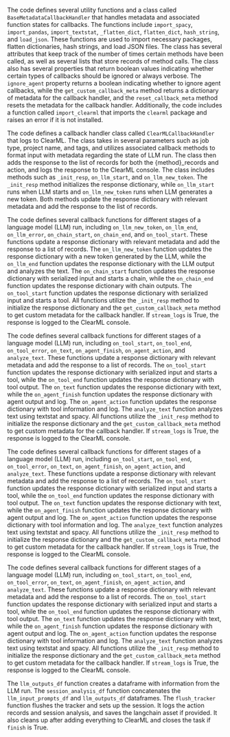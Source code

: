 The code defines several utility functions and a class called `BaseMetadataCallbackHandler` that handles metadata and associated function states for callbacks. The functions include `import_spacy`, `import_pandas`, `import_textstat`, `_flatten_dict`, `flatten_dict`, `hash_string`, and `load_json`. These functions are used to import necessary packages, flatten dictionaries, hash strings, and load JSON files. The class has several attributes that keep track of the number of times certain methods have been called, as well as several lists that store records of method calls. The class also has several properties that return boolean values indicating whether certain types of callbacks should be ignored or always verbose. The `ignore_agent` property returns a boolean indicating whether to ignore agent callbacks, while the `get_custom_callback_meta` method returns a dictionary of metadata for the callback handler, and the `reset_callback_meta` method resets the metadata for the callback handler. Additionally, the code includes a function called `import_clearml` that imports the `clearml` package and raises an error if it is not installed.

The code defines a callback handler class called `ClearMLCallbackHandler` that logs to ClearML. The class takes in several parameters such as job type, project name, and tags, and utilizes associated callback methods to format input with metadata regarding the state of LLM run. The class then adds the response to the list of records for both the {method}_records and action, and logs the response to the ClearML console. The class includes methods such as `_init_resp`, `on_llm_start`, and `on_llm_new_token`. The `_init_resp` method initializes the response dictionary, while `on_llm_start` runs when LLM starts and `on_llm_new_token` runs when LLM generates a new token. Both methods update the response dictionary with relevant metadata and add the response to the list of records.

The code defines several callback functions for different stages of a language model (LLM) run, including `on_llm_new_token`, `on_llm_end`, `on_llm_error`, `on_chain_start`, `on_chain_end`, and `on_tool_start`. These functions update a response dictionary with relevant metadata and add the response to a list of records. The `on_llm_new_token` function updates the response dictionary with a new token generated by the LLM, while the `on_llm_end` function updates the response dictionary with the LLM output and analyzes the text. The `on_chain_start` function updates the response dictionary with serialized input and starts a chain, while the `on_chain_end` function updates the response dictionary with chain outputs. The `on_tool_start` function updates the response dictionary with serialized input and starts a tool. All functions utilize the `_init_resp` method to initialize the response dictionary and the `get_custom_callback_meta` method to get custom metadata for the callback handler. If `stream_logs` is True, the response is logged to the ClearML console.

The code defines several callback functions for different stages of a language model (LLM) run, including `on_tool_start`, `on_tool_end`, `on_tool_error`, `on_text`, `on_agent_finish`, `on_agent_action`, and `analyze_text`. These functions update a response dictionary with relevant metadata and add the response to a list of records. The `on_tool_start` function updates the response dictionary with serialized input and starts a tool, while the `on_tool_end` function updates the response dictionary with tool output. The `on_text` function updates the response dictionary with text, while the `on_agent_finish` function updates the response dictionary with agent output and log. The `on_agent_action` function updates the response dictionary with tool information and log. The `analyze_text` function analyzes text using textstat and spacy. All functions utilize the `_init_resp` method to initialize the response dictionary and the `get_custom_callback_meta` method to get custom metadata for the callback handler. If `stream_logs` is True, the response is logged to the ClearML console.

The code defines several callback functions for different stages of a language model (LLM) run, including `on_tool_start`, `on_tool_end`, `on_tool_error`, `on_text`, `on_agent_finish`, `on_agent_action`, and `analyze_text`. These functions update a response dictionary with relevant metadata and add the response to a list of records. The `on_tool_start` function updates the response dictionary with serialized input and starts a tool, while the `on_tool_end` function updates the response dictionary with tool output. The `on_text` function updates the response dictionary with text, while the `on_agent_finish` function updates the response dictionary with agent output and log. The `on_agent_action` function updates the response dictionary with tool information and log. The `analyze_text` function analyzes text using textstat and spacy. All functions utilize the `_init_resp` method to initialize the response dictionary and the `get_custom_callback_meta` method to get custom metadata for the callback handler. If `stream_logs` is True, the response is logged to the ClearML console.

The code defines several callback functions for different stages of a language model (LLM) run, including `on_tool_start`, `on_tool_end`, `on_tool_error`, `on_text`, `on_agent_finish`, `on_agent_action`, and `analyze_text`. These functions update a response dictionary with relevant metadata and add the response to a list of records. The `on_tool_start` function updates the response dictionary with serialized input and starts a tool, while the `on_tool_end` function updates the response dictionary with tool output. The `on_text` function updates the response dictionary with text, while the `on_agent_finish` function updates the response dictionary with agent output and log. The `on_agent_action` function updates the response dictionary with tool information and log. The `analyze_text` function analyzes text using textstat and spacy. All functions utilize the `_init_resp` method to initialize the response dictionary and the `get_custom_callback_meta` method to get custom metadata for the callback handler. If `stream_logs` is True, the response is logged to the ClearML console. 

The `llm_outputs_df` function creates a dataframe with information from the LLM run. The `session_analysis_df` function concatenates the `llm_input_prompts_df` and `llm_outputs_df` dataframes. The `flush_tracker` function flushes the tracker and sets up the session. It logs the action records and session analysis, and saves the langchain asset if provided. It also cleans up after adding everything to ClearML and closes the task if `finish` is True.

